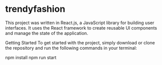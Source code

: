 # trendyfashion

This project was written in React.js, a JavaScript library for building user interfaces. It uses the React framework to create reusable UI components and manage the state of the application.

Getting Started
To get started with the project, simply download or clone the repository and run the following commands in your terminal:

npm install
npm run start
